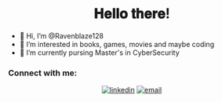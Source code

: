 <h1  align="center">  𝐇𝐞𝐥𝐥𝐨 𝐭𝐡𝐞𝐫𝐞! </h1>

- 👋 Hi, I’m @Ravenblaze128
- 👀 I’m interested in books, games, movies and maybe coding
- 🌱 I’m currently pursing Master's in CyberSecurity

### Connect with me:
<p align="center">
  <a href="https://www.linkedin.com/in/sriravitejap/"><img src="https://img.icons8.com/color/96/000000/linkedin.png" alt="linkedin"/></a>
  <a href="mailto:ravenblaze1228@gmail.com"><img src="https://img.icons8.com/color/96/000000/gmail.png" alt="email"/></a>
</p>
